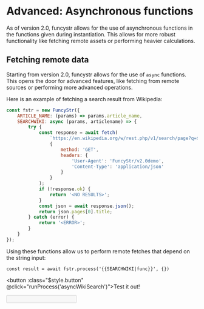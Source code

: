 # Advanced: Asynchronous functions

As of version 2.0, funcystr allows for the use of asynchronous functions in the functions given during instantiation. This allows for more robust functionality like fetching remote assets or performing heavier calculations.

## Fetching remote data

Starting from version 2.0, funcystr allows for the use of `async` functions. This opens the door for advanced features, like fetching from remote sources or performing more advanced operations.

Here is an example of fetching a search result from Wikipedia:

```js
const fstr = new FuncyStr({
    ARTICLE_NAME: (params) => params.article_name,
    SEARCHWIKI: async (params, articlename) => {
        try {
            const response = await fetch(
                `https://en.wikipedia.org/w/rest.php/v1/search/page?q=${articlename}&limit=1`,
                {
                    method: 'GET',
                    headers: {
                        'User-Agent': 'FuncyStr/v2.0demo',
                        'Content-Type': 'application/json'
                    }
                }
            );
            if (!response.ok) {
                return '<NO RESULTS>';
            }
            const json = await response.json();
            return json.pages[0].title;
        } catch (error) {
            return '<ERROR>';
        }
    }
});
```

Using these functions allow us to perform remote fetches that depend on the string input:

```
const result = await fstr.process('{{SEARCHWIKI|func}}', {})
```
<button :class="$style.button" @click="runProcess('asyncWikiSearch')">Test it out!</button>

<input type="text" :class="$style.result" disabled :value="asyncWikiSearchResult" />

<script setup>
import { ref } from 'vue'
import FuncyStr from '../lib/funcystr.module.js'

const asyncWikiSearchResult = ref('Result')

async function runProcess(example) {
    const fstr = new FuncyStr({
        ARTICLE_NAME: (params) => params.article_name,
        SEARCHWIKI: async (params, articlename) => {
            try {
                const response = await fetch(
                    `https://en.wikipedia.org/w/rest.php/v1/search/page?q=${articlename}&limit=1`,
                    {
                        method: 'GET',
                        headers: {
                            'User-Agent': 'FuncyStr/v2.0demo',
                            'Content-Type': 'application/json'
                        }
                    }
                );
                if (!response.ok) {
                    return '<NO RESULTS>';
                }
                const json = await response.json();
                return json.pages[0].title;
            } catch (error) {
                return '<ERROR>';
            }
        }
    });

    if (example === 'asyncWikiSearch') {
        asyncWikiSearchResult.value = '⏳'
        asyncWikiSearchResult.value = await fstr.process('{{SEARCHWIKI|func}}', {})
    }
}
</script>

<style module>
.button {
    background-color: #3384f9;
    /* font-weight: bold; */
    padding: 0.5em;
    border-radius: 0.5em;
    color: black;
}

.result {
    font-family: monospace;
    background-color: #161618;
    color: #b6c0c1;
    padding: 0.5em 1em;
    border-radius: 0.5em;
    width: 100%;
}
</style>